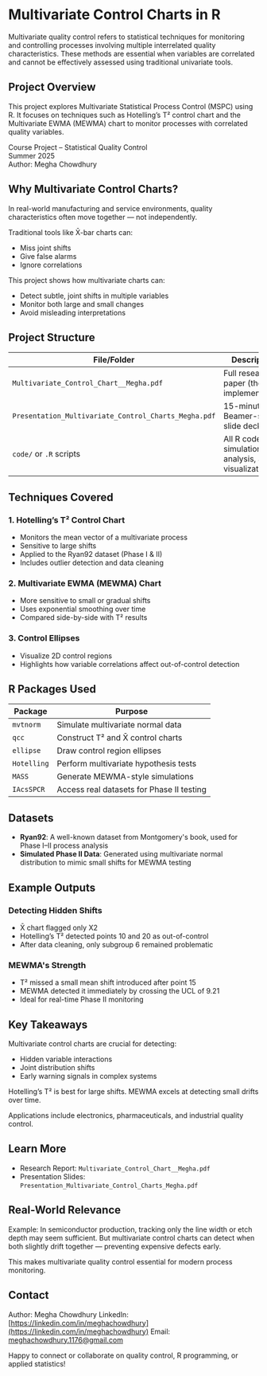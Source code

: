 

# Multivariate Control Charts in R

Multivariate quality control refers to statistical techniques for monitoring and controlling processes involving multiple interrelated quality characteristics. These methods are essential when variables are correlated and cannot be effectively assessed using traditional univariate tools.

## Project Overview

This project explores Multivariate Statistical Process Control (MSPC) using R. It focuses on techniques such as Hotelling’s T² control chart and the Multivariate EWMA (MEWMA) chart to monitor processes with correlated quality variables.

Course Project – Statistical Quality Control  
Summer 2025  
Author: Megha Chowdhury

## Why Multivariate Control Charts?

In real-world manufacturing and service environments, quality characteristics often move together — not independently.

Traditional tools like X̄-bar charts can:
- Miss joint shifts  
- Give false alarms  
- Ignore correlations

This project shows how multivariate charts can:
- Detect subtle, joint shifts in multiple variables  
- Monitor both large and small changes  
- Avoid misleading interpretations

## Project Structure

| File/Folder | Description |
|-------------|-------------|
| `Multivariate_Control_Chart__Megha.pdf` | Full research paper (theory + implementation) |
| `Presentation_Multivariate_Control_Charts_Megha.pdf` | 15-minute Beamer-style slide deck |
| `code/` or `.R` scripts | All R code for simulation, analysis, and visualization |

## Techniques Covered

### 1. Hotelling’s T² Control Chart
- Monitors the mean vector of a multivariate process
- Sensitive to large shifts
- Applied to the Ryan92 dataset (Phase I & II)
- Includes outlier detection and data cleaning

### 2. Multivariate EWMA (MEWMA) Chart
- More sensitive to small or gradual shifts
- Uses exponential smoothing over time
- Compared side-by-side with T² results

### 3. Control Ellipses
- Visualize 2D control regions
- Highlights how variable correlations affect out-of-control detection

## R Packages Used

| Package | Purpose |
|---------|---------|
| `mvtnorm` | Simulate multivariate normal data |
| `qcc` | Construct T² and X̄ control charts |
| `ellipse` | Draw control region ellipses |
| `Hotelling` | Perform multivariate hypothesis tests |
| `MASS` | Generate MEWMA-style simulations |
| `IAcsSPCR` | Access real datasets for Phase II testing |

## Datasets

- **Ryan92**: A well-known dataset from Montgomery's book, used for Phase I–II process analysis
- **Simulated Phase II Data**: Generated using multivariate normal distribution to mimic small shifts for MEWMA testing

## Example Outputs

### Detecting Hidden Shifts
- X̄ chart flagged only X2
- Hotelling’s T² detected points 10 and 20 as out-of-control
- After data cleaning, only subgroup 6 remained problematic

### MEWMA's Strength
- T² missed a small mean shift introduced after point 15
- MEWMA detected it immediately by crossing the UCL of 9.21
- Ideal for real-time Phase II monitoring

## Key Takeaways

Multivariate control charts are crucial for detecting:

* Hidden variable interactions
* Joint distribution shifts
* Early warning signals in complex systems

Hotelling’s T² is best for large shifts.
MEWMA excels at detecting small drifts over time.

Applications include electronics, pharmaceuticals, and industrial quality control.

## Learn More

* Research Report: `Multivariate_Control_Chart__Megha.pdf`
* Presentation Slides: `Presentation_Multivariate_Control_Charts_Megha.pdf`

## Real-World Relevance

Example: In semiconductor production, tracking only the line width or etch depth may seem sufficient. But multivariate control charts can detect when both slightly drift together — preventing expensive defects early.

This makes multivariate quality control essential for modern process monitoring.

## Contact

Author: Megha Chowdhury
LinkedIn: [https://linkedin.com/in/meghachowdhury](https://linkedin.com/in/meghachowdhury)
Email: [meghachowdhury.1176@gmail.com](mailto:meghachowdhury.1176@gmail.com)

Happy to connect or collaborate on quality control, R programming, or applied statistics!

```


